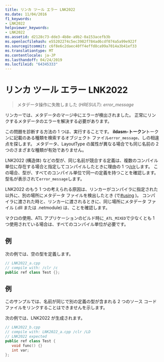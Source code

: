 ```yaml
---
title: リンカ ツール エラー LNK2022
ms.date: 11/04/2016
f1_keywords:
- LNK2022
helpviewer_keywords:
- LNK2022
ms.assetid: d2128c73-dde3-4b8e-a9b2-0a153acefb3b
ms.openlocfilehash: e55202274c5ec3982f784ad6cdf074a5a99e922f
ms.sourcegitcommit: c6f8e6c2daec40ff4effd8ca99a7014a3b41ef33
ms.translationtype: MT
ms.contentlocale: ja-JP
ms.lasthandoff: 04/24/2019
ms.locfileid: "64345333"
---
```

# <a name="linker-tools-error-lnk2022"></a>リンカ ツール エラー LNK2022

> メタデータ操作に失敗しました (*HRESULT*): *error_message*

リンカーでは、メタデータのマージ中にエラーが検出されました。 正常にリンクするメタデータのエラーを解決する必要があります。

この問題を診断する方法の 1 つは、実行することです。 **ildasm-トークン**トークンに記載のある種類を検索するオブジェクト ファイル`error_message`、しの相違点を探します。  メタデータ、LayoutType の属性が異なる場合でも同じ名前の 2 つのさまざまな種類が有効でありません。

LNK2022 (構造体) などの型が、同じ名前が競合する定義は、複数のコンパイル単位に存在する場合と指定してコンパイルしたときに理由の 1 つ[/clr](../../build/reference/clr-common-language-runtime-compilation.md)します。  この場合、型が、すべてのコンパイル単位で同一の定義を持つことを確認します。  型名が表示されて`error_message`します。

LNK2022 のもう 1 つの考えられる原因は、リンカーがコンパイラに指定された以外に、別の場所にメタデータ ファイルを検出したとき (で[#using](../../preprocessor/hash-using-directive-cpp.md) )。 コンパイラに渡された時と、リンカーに渡されるときに、同じ場所にメタデータ ファイル (.dll または .netmodule) は、ことを確認します。

マクロの使用、ATL アプリケーションのビルド時に`_ATL_MIXED`で少なくとも 1 つ使用されている場合は、すべてのコンパイル単位が必要です。

## <a name="example"></a>例

次の例では、空の型を定義します。

```cpp
// LNK2022_a.cpp
// compile with: /clr /c
public ref class Test {};
```

## <a name="example"></a>例

このサンプルでは、名前が同じで別の定義の型が含まれる 2 つのソース コード ファイルをリンクすることはできませんを示します。

次の例では、LNK2022 が生成されます。

```cpp
// LNK2022_b.cpp
// compile with: LNK2022_a.cpp /clr /LD
// LNK2022 expected
public ref class Test {
   void func() {}
   int var;
};
```